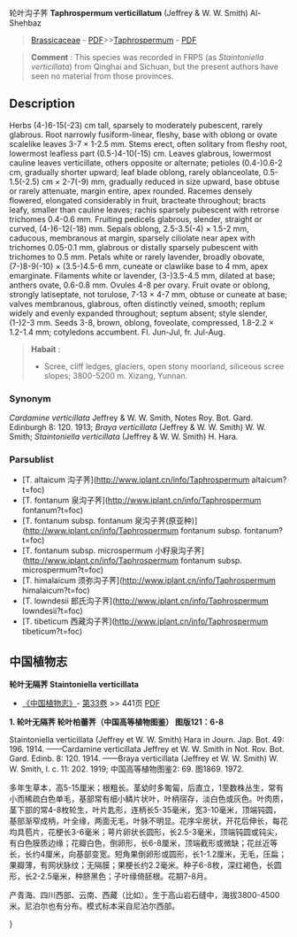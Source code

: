 轮叶沟子荠 **Taphrospermum verticillatum** (Jeffrey & W. W. Smith) Al-Shehbaz

> [Brassicaceae](http://www.iplant.cn/info/Brassicaceae?t=foc) - [PDF](http://www.iplant.cn/foc/pdf/Brassicaceae.pdf)>>[Taphrospermum](http://www.iplant.cn/info/Taphrospermum?t=foc) - [PDF](http://www.iplant.cn/foc/pdf/Taphrospermum.pdf)

> **Comment** : 
> This species was recorded in FRPS (as *Staintoniella verticillata*) from Qinghai and Sichuan, but the present authors have seen no material from those provinces.

## Description

Herbs (4-)6-15(-23) cm tall, sparsely to moderately pubescent, rarely glabrous. Root narrowly fusiform-linear, fleshy, base with oblong or ovate scalelike leaves 3-7 × 1-2.5 mm. Stems erect, often solitary from fleshy root, lowermost leafless part (0.5-)4-10(-15) cm. Leaves glabrous, lowermost cauline leaves verticillate, others opposite or alternate; petioles (0.4-)0.6-2 cm, gradually shorter upward; leaf blade oblong, rarely oblanceolate, 0.5-1.5(-2.5) cm × 2-7(-9) mm, gradually reduced in size upward, base obtuse or rarely attenuate, margin entire, apex rounded. Racemes densely flowered, elongated considerably in fruit, bracteate throughout; bracts leafy, smaller than cauline leaves; rachis sparsely pubescent with retrorse trichomes 0.4-0.6 mm. Fruiting pedicels glabrous, slender, straight or curved, (4-)6-12(-18) mm. Sepals oblong, 2.5-3.5(-4) × 1.5-2 mm, caducous, membranous at margin, sparsely ciliolate near apex with trichomes 0.05-0.1 mm, glabrous or distally sparsely pubescent with trichomes to 0.5 mm. Petals white or rarely lavender, broadly obovate, (7-)8-9(-10) × (3.5-)4.5-6 mm, cuneate or clawlike base to 4 mm, apex emarginate. Filaments white or lavender, (3-)3.5-4.5 mm, dilated at base; anthers ovate, 0.6-0.8 mm. Ovules 4-8 per ovary. Fruit ovate or oblong, strongly latiseptate, not torulose, 7-13 × 4-7 mm, obtuse or cuneate at base; valves membranous, glabrous, often distinctly veined, smooth; replum widely and evenly expanded throughout; septum absent; style slender, (1-)2-3 mm. Seeds 3-8, brown, oblong, foveolate, compressed, 1.8-2.2 × 1.2-1.4 mm; cotyledons accumbent. Fl. Jun-Jul, fr. Jul-Aug.

> **Habait** : 
>* Scree, cliff ledges, glaciers, open stony moorland, siliceous scree slopes; 3800-5200 m. Xizang, Yunnan.

### Synonym
*Cardamine verticillata* Jeffrey & W. W. Smith, Notes Roy. Bot. Gard. Edinburgh 8: 120. 1913; *Braya verticillata* (Jeffrey & W. W. Smith) W. W. Smith; *Staintoniella verticillata* (Jeffrey & W. W. Smith) H. Hara.

### Parsublist

* [T.  altaicum  沟子荠](http://www.iplant.cn/info/Taphrospermum altaicum?t=foc)
* [T.  fontanum  泉沟子荠](http://www.iplant.cn/info/Taphrospermum fontanum?t=foc)
* [T.  fontanum subsp. fontanum  泉沟子荠(原亚种)](http://www.iplant.cn/info/Taphrospermum fontanum subsp. fontanum?t=foc)
* [T.  fontanum subsp. microspermum  小籽泉沟子荠](http://www.iplant.cn/info/Taphrospermum fontanum subsp. microspermum?t=foc)
* [T.  himalaicum  须弥沟子荠](http://www.iplant.cn/info/Taphrospermum himalaicum?t=foc)
* [T.  lowndesii  郎氏沟子荠](http://www.iplant.cn/info/Taphrospermum lowndesii?t=foc)
* [T.  tibeticum  西藏沟子荠](http://www.iplant.cn/info/Taphrospermum tibeticum?t=foc)

## 中国植物志

**轮叶无隔荠 Staintoniella verticillata**

* [《中国植物志》](http://www.iplant.cn/frps)- [第33卷](http://www.iplant.cn/frps/vol/33) >> 441页 [PDF](http://www.iplant.cn/frps/pdf/33/441.PDF)

**1. 轮叶无隔荠 轮叶柏蕾荠（中国高等植物图鉴） 图版121：6-8**

Staintoniella verticillata (Jeffrey et W. W. Smith) Hara in Journ. Jap. Bot. 49: 196. 1914. ——Cardamine verticillata Jeffrey et W. W. Smith in Not. Rov. Bot. Gard. Edinb. 8: 120. 1914. ——Braya verticillata (Jeffrey et W. W. Smith) W. W. Smith, l. c. 11: 202. 1919; 中国高等植物图鉴2: 69. 图1869. 1972.

多年生草本，高5-15厘米；根粗长。茎幼时多匍匐，后直立，1至数株丛生，常有小而稀疏白色单毛，基部常有细小鳞片状叶，叶柄宿存，淡白色或灰色。叶肉质，茎下部的常4-8枚轮生，叶片匙形，连柄长5-35毫米，宽3-10毫米，顶端钝圆，基部渐窄成柄，叶全缘，两面无毛，叶脉不明显。花序伞房状，开花后伸长，每花均具苞片，花梗长3-6毫米；萼片卵状长圆形，长2.5-3毫米，顶端钝圆或钝尖，有白色膜质边缘；花瓣白色，倒卵形，长6-8厘米，顶端截形或微缺；花丝近等长，长约4厘米，向基部变宽。短角果倒卵形或圆形，长1-1.2厘米，无毛，压扁；果瓣薄，有网状脉纹；无隔膜；果梗长约2.2毫米。种子6-8枚，深红褐色，长圆形，长2-2.5毫米，种脐黑色；子叶缘倚胚根。花期7-8月。

产青海、四川西部、云南、西藏（比如）。生于高山岩石缝中，海拔3800-4500米。尼泊尔也有分布。模式标本采自尼泊尔西部。

}